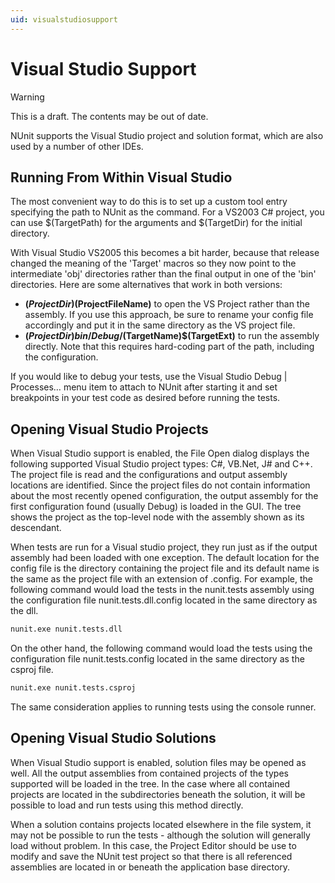 ```yaml
---
uid: visualstudiosupport
---
```


# Visual Studio Support

> [!WARNING]
> This is a draft. The contents may be out of date.

NUnit supports the Visual Studio project and solution format, which are also
used by a number of other IDEs.

## Running From Within Visual Studio

The most convenient way to do this is to set up a custom tool entry specifying the path to
NUnit as the command. For a VS2003 C# project, you can use $(TargetPath) for the arguments and
$(TargetDir) for the initial directory.

With Visual Studio VS2005 this becomes a bit harder, because that release changed the
meaning of the 'Target' macros so they now point to the intermediate 'obj' directories rather
than the final output in one of the 'bin' directories. Here are some alternatives that
work in both versions:

* **$(ProjectDir)$(ProjectFileName)** to open the VS Project rather than the assembly.
    If you use this approach, be sure to rename your config file accordingly and put it in the same directory as the VS project file.
* **$(ProjectDir)bin/Debug/$(TargetName)$(TargetExt)** to run the assembly directly.
    Note that this requires hard-coding part of the path, including the configuration.

If you would like to debug your tests, use the Visual Studio
Debug | Processes… menu item to attach to NUnit after starting it and set breakpoints in
your test code as desired before running the tests.

## Opening Visual Studio Projects

When Visual Studio support is enabled, the File Open dialog displays the following supported
Visual Studio project types: C#, VB.Net, J# and C++. The project file is read and the
configurations and output assembly locations are identified. Since the project files do not contain
information about the most recently opened configuration, the output assembly for the first
configuration found (usually Debug) is loaded in the GUI. The tree shows the project as the top-level
node with the assembly shown as its descendant.

When tests are run for a Visual studio project, they run just as if the output assembly had been
loaded with one exception. The default location for the config file is the directory containing the
project file and its default name is the same as the project file with an extension of .config.
For example, the following command would load the tests in the nunit.tests assembly using the
configuration file nunit.tests.dll.config located in the same directory as the dll.

```cmd
nunit.exe nunit.tests.dll
```

On the other hand, the following command would load the tests using the configuration file
nunit.tests.config located in the same directory as the csproj file.

```cmd
nunit.exe nunit.tests.csproj
```

The same consideration applies to running tests using the console runner.

## Opening Visual Studio Solutions

When Visual Studio support is enabled, solution files may be opened as well. All the output
assemblies from contained projects of the types supported will be loaded in the tree. In the case
where all contained projects are located in the subdirectories beneath the solution, it will be
possible to load and run tests using this method directly.

When a solution contains projects located elsewhere in the file system, it may not be possible to
run the tests - although the solution will generally load without problem. In this case, the Project
Editor should be use to modify and save the NUnit test project so that there is all referenced
assemblies are located in or beneath the application base directory.
